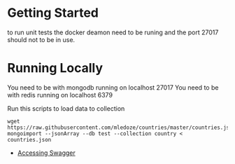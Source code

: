 # Getting Started 

to run unit tests the docker deamon need to be runing and the port 27017 should not to be in use.

# Running Locally

You need to be with mongodb running on localhost 27017
You need to be with redis running on localhost 6379

Run this scripts to load data to collection

```shell
wget https://raw.githubusercontent.com/mledoze/countries/master/countries.json
mongoimport --jsonArray --db test --collection country < countries.json
```

* [Accessing Swagger](http://localhost:8080/swagger-ui/index.html)
